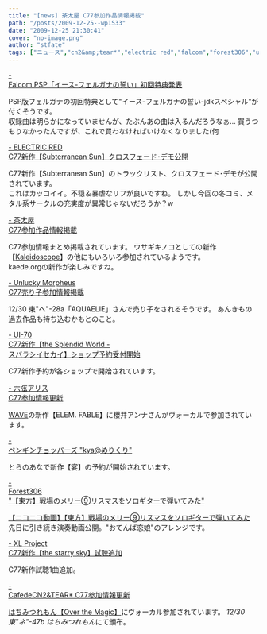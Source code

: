 ```yaml
---
title: "[news] 茶太屋 C77参加作品情報掲載"
path: "/posts/2009-12-25--wp1533"
date: "2009-12-25 21:30:41"
cover: "no-image.png"
author: "stfate"
tags: ["ニュース","cn2&amp;tear*","electric red","falcom","forest306","ui-70","unlucky morpheus","xl project","ペンギンチョッパーズ","六弦アリス","茶太"]
---
```


<style type="text/css">
<!--
p {white-space: pre-wrap};
-->
</style>

<a  href="http://www.falcom.co.jp/info/index.html" target="_blank">- Falcom PSP「イース-フェルガナの誓い」初回特典発表</a>
<div >PSP版フェルガナの初回特典として"イース-フェルガナの誓い-jdkスペシャル"が付くそうです。
<div >収録曲は明らかになっていませんが、たぶんあの曲は入るんだろうなぁ…
買うつもりなかったんですが、これで買わなければいけなくなりました(何</div></div>

<a  href="http://punya.jp/keikoku/" target="_blank">- ELECTRIC RED C77新作【Subterranean Sun】クロスフェード･デモ公開</a>
<div >C77新作【Subterranean Sun】のトラックリスト、クロスフェード･デモが公開されています。
<div >これはカッコイイ。不穏＆暴虐なリフが良いですね。
しかし今回の冬コミ、メタル系サークルの充実度が異常じゃないだろうか？w</div></div>

<a  href="http://chata.moo.jp/" target="_blank">- 茶太屋 C77参加作品情報掲載</a>
<div >C77参加情報まとめ掲載されています。
ウサギキノコとしての新作【<a href="http://chata.moo.jp/uk6/index.html">Kaleidoscope</a>】の他にもいろいろ参加されているようです。
<div >kaede.orgの新作</a>が楽しみですね。</div></div>

<a  href="http://sound.jp/ankimo/" target="_blank">- Unlucky Morpheus C77売り子参加情報掲載</a>
<div >12/30 東"へ"-28a「AQUAELIE」さんで売り子をされるそうです。
あんきもの過去作品も持ち込むかもとのこと。</div>

<a  href="http://ui-70.sakura.ne.jp/ui-70/" target="_blank">- UI-70 C77新作【the Splendid World - スバラシイセカイ】ショップ予約受付開始</a>
<div >C77新作予約が各ショップで開始されています。</div>

<a  href="http://www.rokugen.net/" target="_blank">- 六弦アリス C77参加情報更新</a>
<div ><a href="http://www.circle-wave.net/">WAVE</a>の新作【ELEM. FABLE】に櫻井アンナさんがヴォーカルで参加されています。</div>

<a  href="http://ameblo.jp/pen-cho/" target="_blank">- ペンギンチョッパーズ "kya@めりくり"</a>
<div >とらのあなで新作【宴】の予約が開始されています。</div>

<a  href="http://tohoguitar.blog51.fc2.com/" target="_blank">- Forest306 "【東方】戦場のメリー⑨リスマスをソロギターで弾いてみた"</a>
<div ><script type="text/javascript" src="http://ext.nicovideo.jp/thumb_watch/sm9183866"></script><noscript><a href="http://www.nicovideo.jp/watch/sm9183866">【ニコニコ動画】【東方】戦場のメリー⑨リスマスをソロギターで弾いてみた</a></noscript>
先日に引き続き演奏動画公開。"おてんば恋娘"のアレンジです。</div>

<a  href="http://www.xlproject.cc/" target="_blank">- XL Project C77新作【the starry sky】試聴追加</a>
<div >C77新作試聴1曲追加。</div>

<a  href="http://homepage2.nifty.com/cn2/" target="_blank">- CafedeCN2&TEAR* C77参加情報更新</a>
<div ><a href="http://8lemo.lala.cc/otm/">はちみつれもん【Over the Magic】</a>にヴォーカル参加されています。
<em>12/30 東"ネ"-47b はちみつれもん</em>にて頒布。</div>